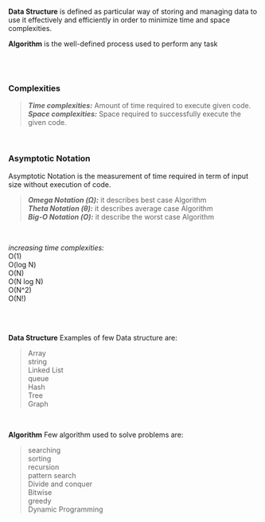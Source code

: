 **Data Structure** is defined as particular way of storing and managing data to use it effectively and efficiently in order to minimize time and space complexities.

**Algorithm** is the well-defined process used to perform any task

<br><br>
### Complexities
> ***Time complexities:*** Amount of time required to execute given code.<br>
> ***Space complexities:*** Space required to successfully execute the given code.

<br>

### Asymptotic Notation
Asymptotic Notation is the measurement of time required in term of input size without execution of code.<br>

>  ***Omega Notation (Ω):*** it describes best case Algorithm <br>
>  ***Theta Notation (θ):*** it describes average case Algorithm<br>
> ***Big-O Notation (Ο):*** it describe the worst case Algorithm<br>

<br>

*increasing time complexities:* <br>
O(1)<br>
O(log N)<br>
O(N)<br>
O(N log N)<br>
O(N^2)<br>
O(N!)<br>

<br><br>


**Data Structure**
Examples of few Data structure are: <br>
> Array<br>
> string<br>
> Linked List<br>
> queue<br>
> Hash<br>
> Tree<br>
> Graph<br>

<br>

**Algorithm**
Few algorithm used to solve problems are:<br>
> searching<br>
> sorting<br>
> recursion<br>
> pattern search<br>
> Divide and conquer<br>
> Bitwise<br>
> greedy<br>
> Dynamic Programming<br>
